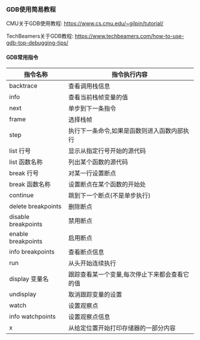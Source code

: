 ### GDB使用简易教程

CMU关于GDB使用教程: https://www.cs.cmu.edu/~gilpin/tutorial/

TechBeamers关于GDB教程: https://www.techbeamers.com/how-to-use-gdb-top-debugging-tips/

#### GDB常用指令

|指令名称|指令执行内容|
|---|---|
|backtrace|查看调用栈信息|
|info|查看当前栈帧变量的值|
|next|单步到下一条指令|
|frame|选择栈帧|
|step|执行下一条命令,如果是函数则进入函数内部执行|
|list 行号|显示从指定行号开始的源代码|
|list 函数名称|列出某个函数的源代码|
|break 行号|对某一行设置断点|
|break 函数名称|设置断点在某个函数的开始处|
|continue|跳到下一个断点(不是单步执行)|
|delete breakpoints|删除断点|
|disable breakpoints|禁用断点|
|enable breakpoints|启用断点|
|info breakpoints|查看断点信息|
|run|从头开始连续执行|
|display 变量名|跟踪查看某一个变量,每次停止下来都会查看它的值|
|undisplay|取消跟踪变量的设置|
|watch|设置观察点|
|info watchpoints|设置观察点信息|
|x|从给定位置开始打印存储器的一部分内容|